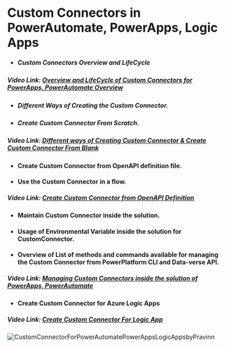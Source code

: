 # Custom Connectors in PowerAutomate, PowerApps, Logic Apps
* ##### Custom Connectors Overview and LifeCycle
##### Video Link: <a href="https://youtu.be/yd-UHNw2RXE" target="_blank">Overview and LifeCycle of Custom Connectors for PowerApps, PowerAutomate Overview</a>

* ##### Different Ways of Creating the Custom Connector.
* ##### Create Custom Connector From Scratch.
##### Video Link: <a href="https://youtu.be/PHGVO9Y0960" target="_blank">Different ways of Creating Custom Connector & Create Custom Connector From Blank</a>

* #### Create Custom Connector from OpenAPI definition file.
* #### Use the Custom Connector in a flow.
##### Video Link: <a href="https://youtu.be/H5mT2BdMIiU" target="_blank">Create Custom Connector from OpenAPI Definition</a>

* #### Maintain Custom Connector inside the solution.
* #### Usage of Environmental Variable inside the solution for CustomConnector.
* #### Overview of List of methods and commands available for managing the Custom Connector from PowerPlatform CLI and Data-verse API.
##### Video Link: <a href="https://youtu.be/kgTFWaEzgOw" target="_blank">Managing Custom Connectors inside the solution of PowerApps, PowerAutomate</a>
                   
* #### Create Custom Connector for Azure Logic Apps
##### Video Link: <a href="https://youtu.be/9DYJtwczEZQ" target="_blank">Create Custom Connector For Logic App</a>
              

![CustomConnectorForPowerAutomatePowerAppsLogicAppsbyPravinn](https://user-images.githubusercontent.com/35328578/205235339-1509693e-fb3d-4bff-bad3-aba23b474ceb.jpg)

